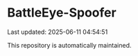 # BattleEye-Spoofer

Last updated: 2025-06-11 04:54:51

This repository is automatically maintained.
